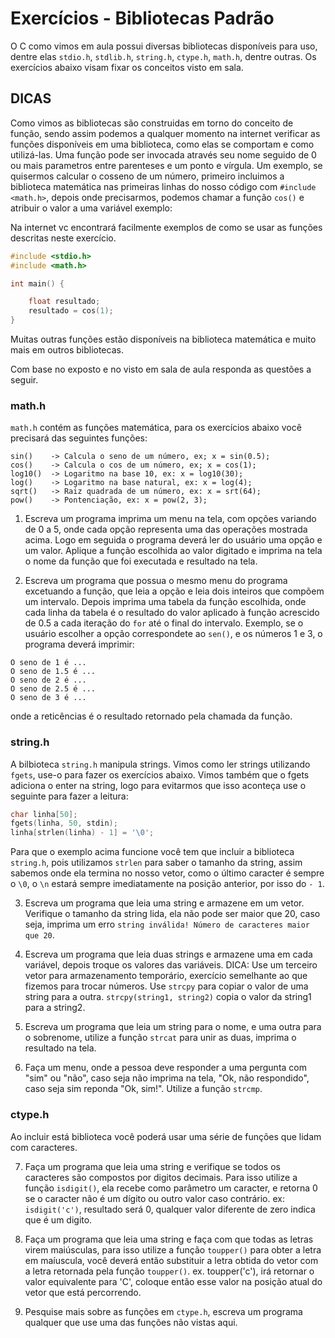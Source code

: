 # Exercícios - Bibliotecas Padrão

O C como vimos em aula possui diversas bibliotecas disponíveis para uso, dentre elas `stdio.h`, `stdlib.h`, `string.h`, `ctype.h`, `math.h`, dentre outras. Os exercícios abaixo visam fixar os conceitos visto em sala.

## DICAS

Como vimos as bibliotecas são construidas em torno do conceito de função, sendo assim podemos a qualquer momento na internet verificar as funções disponíveis em uma biblioteca, como elas se comportam e como utilizá-las. Uma função pode ser invocada através seu nome seguido de 0 ou mais parametros entre parenteses e um ponto e vírgula.  Um exemplo, se quisermos calcular o cosseno de um número, primeiro incluimos a biblioteca matemática nas primeiras linhas do nosso código com `#include <math.h>`, depois onde precisarmos, podemos chamar a função `cos()` e atribuir o valor a uma variável exemplo:

Na internet vc encontrará facilmente exemplos de como se usar as funções descritas neste exercício.

```c
#include <stdio.h>
#include <math.h>

int main() {

    float resultado;
    resultado = cos(1);
}
```

Muitas outras funções estão disponíveis na biblioteca matemática e muito mais em outros bibliotecas.

Com base no exposto e no visto em sala de aula responda as questões a seguir.

### math.h

`math.h` contém as funções matemática, para os exercícios abaixo você precisará das seguintes funções:

```
sin()    -> Calcula o seno de um número, ex; x = sin(0.5);
cos()    -> Calcula o cos de um número, ex; x = cos(1);
log10()  -> Logaritmo na base 10, ex: x = log10(30);
log()    -> Logaritmo na base natural, ex: x = log(4);
sqrt()   -> Raiz quadrada de um número, ex: x = srt(64);
pow()    -> Pontenciação, ex: x = pow(2, 3);
```

1. Escreva um programa imprima um menu na tela, com opções variando de 0 a 5, onde cada opção representa uma das operações mostrada acima. Logo em seguida o programa deverá ler do usuário uma opção e um valor. Aplique a função escolhida ao valor digitado e imprima na tela o nome da função que foi executada e resultado na tela.

2. Escreva um programa que possua o mesmo menu do programa excetuando a função, que leia a opção e leia dois inteiros que compõem um intervalo. Depois imprima uma tabela da função escolhida, onde cada linha da tabela é o resultado do valor aplicado à função acrescido de 0.5 a cada iteração do `for` até o final do intervalo. Exemplo, se o usuário escolher a opção correspondete ao `sen()`, e os números 1 e 3, o programa deverá imprimir:

```
O seno de 1 é ...
O seno de 1.5 é ...
O seno de 2 é ...
O seno de 2.5 é ...
O seno de 3 é ...
```
onde a reticências é o resultado retornado pela chamada da função.

### string.h

A bilbioteca `string.h` manipula strings. Vimos como ler strings utilizando `fgets`, use-o para fazer os exercícios abaixo. Vimos também que o fgets adiciona o enter na string, logo para evitarmos que isso aconteça use o seguinte para fazer a leitura:

```c
char linha[50];
fgets(linha, 50, stdin);
linha[strlen(linha) - 1] = '\0';
```

Para que o exemplo acima funcione você tem que incluir a biblioteca `string.h`, pois utilizamos `strlen` para saber o tamanho da string, assim sabemos onde ela termina no nosso vetor, como o último caracter é sempre o `\0`, o `\n` estará sempre imediatamente na posição anterior, por isso do `- 1`.

3. Escreva um programa que leia uma string e armazene em um vetor. Verifique o tamanho da string lida, ela não pode ser maior que 20, caso seja, imprima um erro `string inválida! Número de caracteres maior que 20`.

4. Escreva um programa que leia duas strings e armazene uma em cada variável, depois troque os valores das variáveis. DICA: Use um terceiro vetor para armazenamento temporário, exercício semelhante ao que fizemos para trocar números. Use `strcpy` para copiar o valor de uma string para a outra. `strcpy(string1, string2)` copia o valor da string1 para a string2.

5. Escreva um programa que leia um string para o nome, e uma outra para o sobrenome, utilize a função `strcat` para unir as duas, imprima o resultado na tela.

6. Faça um menu, onde a pessoa deve responder a uma pergunta com "sim" ou "não", caso seja não imprima na tela, "Ok, não respondido", caso seja sim reponda "Ok, sim!". Utilize a função `strcmp`.

### ctype.h

Ao incluir está biblioteca você poderá usar uma série de funções que lidam com caracteres.

7. Faça um programa que leia uma string e verifique se todos os caracteres são compostos por digitos decimais. Para isso utilize a função `isdigit()`, ela recebe como parâmetro um caracter, e retorna 0 se o caracter não é um dígito ou outro valor caso contrário. ex: `isdigit('c')`, resultado será 0, qualquer valor diferente de zero indica que é um digito.

8. Faça um programa que leia uma string e faça com que todas as letras virem maiúsculas, para isso utilize a função `toupper()` para obter a letra em maíuscula, você deverá então substituir a letra obtida do vetor com a letra retornada pela função `toupper()`. ex. toupper('c'), irá retornar o valor equivalente para 'C', coloque então esse valor na posição atual do vetor que está percorrendo.

9. Pesquise mais sobre as funções em `ctype.h`, escreva um programa qualquer que use uma das funções não vistas aqui.
